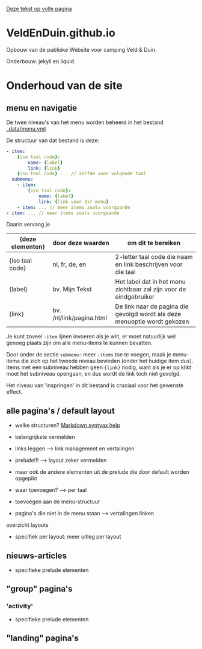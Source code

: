 [Deze tekst op volle pagina](./README.md)

# VeldEnDuin.github.io
Opbouw van de publieke Website voor camping Veld & Duin.

Onderbouw: jekyll en liquid.

# Onderhoud van de site
## menu en navigatie

De twee niveau's van het menu worden beheerd in het bestand [_data/menu.yml](./_data/menu.yml)

De structuur van dat bestand is deze:
```yml
- item:
    {iso taal code}:
        name: {label}
        link: {link}
    {iso taal code} ... // zelfde voor volgende taal
  submenu:
    - item:
        {iso taal code}:
            name: {label}
            link: {link voor dir menu}
    - item: ... // meer items zoals voorgaande
- item: ... // meer items zoals voorgaande
```
Daarin vervang je

{deze elementen} | door deze waarden | om dit te bereiken
-----------------|-------------------|-------------------
{iso taal code}  | nl, fr, de, en    | 2-letter taal code die naam en link beschrijven voor die taal
{label}          | bv. Mijn Tekst    | Het label dat in het menu zichtbaar zal zijn voor de eindgebruiker
{link}           | bv. /nl/link/pagina.html | De link naar de pagina die gevolgd wordt als deze menuoptie wordt gekozen

Je kunt zoveel ```-item``` lijnen invoeren als je wilt, er moet natuurlijk wel genoeg plaats zijn om alle menu-items te kunnen bevatten.

Door onder de sectie ```submenu:```  meer ```-items``` toe te voegen, maak je menu-items die zich op het tweede niveau bevinden (onder het huidige item dus). Items met een subniveau hebben geen ```{link}``` nodig, want als je er op klikt moet het subniveau opengaan, en dus wordt de link toch niet gevolgd.

Het niveau van 'inspringen' in dit bestand is cruciaal voor het gewenste effect.

## alle pagina's / default layout

- welke structuren?
[Markdown syntyax help](https://help.github.com/articles/github-flavored-markdown/)

- belangrijkste vermelden

- links leggen --> link management en vertalingen

- prelude!!! --> layout zeker vermelden
- maar ook de andere elementen uit de prelude die door default worden opgepikt

- waar toevoegen? --> per taal
- toevoegen aan de menu-structuur
- pagina's die niet in de menu staan --> vertalingen linken


overzicht layouts
+ specifiek per layout: meer uitleg per layout

## nieuws-articles

- specifieke prelude elementen 


## "group" pagina's
### 'activity'

- specifieke prelude elementen 

## "landing" pagina's
